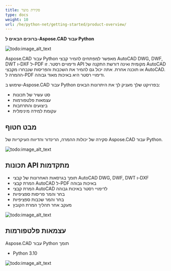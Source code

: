 ```yaml
---
title: סקירת מוצר
type: docs
weight: 10
url: /he/python-net/getting-started/product-overview/
---
```


**ברוכים הבאים ל-Aspose.CAD עבור Python**

![todo:image_alt_text](/_assets/python-net/product-overview_1.png)

Aspose.CAD עבור Python מאפשר למפתחים להמיר קבצי AutoCAD DWG, DWF, DWT ו-DXF ל-PDF ודימויים רסטר. זו API מקומית ואינה דורשת התקנה של AutoCAD או תוכנה אחרת. אתה יכול גם להמיר את השכבות והפריסות שנבחרו מקבצי AutoCAD. ההמרה ל-PDF ודימויי רסטר היא באיכות מאוד גבוהה.

שימוש ב-Aspose.CAD עבור Python בפרויקט שלך מעניק לך את היתרונות הבאים:

- סט עשיר של תכונות
- עצמאות פלטפורמות
- ביצועים והתרחבות
- עקומת למידה מינימלית

## **מבט חטוף**
סקירה של יכולות ההמרה, הרינדור והדיווח העיקריות של Aspose.CAD עבור Python.

![todo:image_alt_text](/_assets/python-net/product-overview_2.png)

## **תכונות API מתקדמות**
- תומך בגרסאות האחרונות של קבצי AutoCAD DWG, DWF, DWT ו-DXF
- המרת קבצי AutoCAD ל-PDF באיכות גבוהה
- המרת קבצי AutoCAD לדימויי רסטר באיכות גבוהה
- בחר והמר פריסות ספציפיות
- בחר והמר שכבות ספציפיות
- מעקב אחר תהליך המרת הקובץ

![todo:image_alt_text](/_assets/python-net/product-overview_3.png)

## **עצמאות פלטפורמות**
Aspose.CAD עבור Python תומך

- Python 3.10

![todo:image_alt_text](/_assets/python-net/product-overview_4.png)
